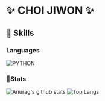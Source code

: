 # ✨ CHOI JIWON ✨
## 💬 Skills
### Languages
![PYTHON](https://img.shields.io/badge/Python-3776AB.svg?&style=for-the-badge&logo=Python&logoColor=white)
### 🔭Stats
![Anurag's github stats](https://github-readme-stats.vercel.app/api?username=basquuu&show_icons=true&theme=swift)
![Top Langs](https://github-readme-stats.vercel.app/api/top-langs/?username=basquuu&layout=compact&theme=swift)
<!--
**basquuu/basquuu** is a ✨ _special_ ✨ repository because its `README.md` (this file) appears on your GitHub profile.

## Skills


Here are some ideas to get you started:

- 🔭 I’m currently working on ...
- 🌱 I’m currently learning ...
- 👯 I’m looking to collaborate on ...
- 🤔 I’m looking for help with ...
- 💬 Ask me about ...
- 📫 How to reach me: ...
- 😄 Pronouns: ...
- ⚡ Fun fact: ...
-->
